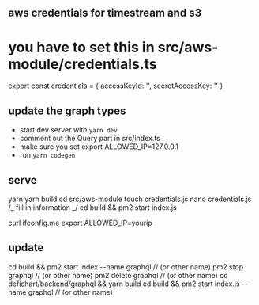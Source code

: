 ## aws credentials for timestream and s3

# you have to set this in src/aws-module/credentials.ts

export const credentials = {
accessKeyId: '',
secretAccessKey: ''
}

## update the graph types

- start dev server with `yarn dev`
- comment out the Query part in src/index.ts
- make sure you set export ALLOWED_IP=127.0.0.1
- run `yarn codegen`

## serve

yarn
yarn build
cd src/aws-module
touch credentials.js
nano credentials.js
/_ fill in information _/
cd build && pm2 start index.js

curl ifconfig.me
export ALLOWED_IP=yourip

## update
cd build && pm2 start index --name graphql // (or other name)
pm2 stop graphql // (or other name)
pm2 delete graphql // (or other name)
cd defichart/backend/graphql && yarn build
cd build && pm2 start index.js --name graphql // (or other name)

